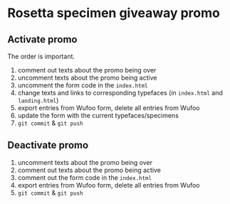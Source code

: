 # Rosetta specimen giveaway promo

## Activate promo

The order is important.

1. comment out texts about the promo being over
2. uncomment texts about the promo being active
3. uncomment the form code in the `index.html`
4. change texts and links to corresponding typefaces (in `index.html` and `landing.html`)
5. export entries from Wufoo form, delete all entries from Wufoo
6. update the form with the current typefaces/specimens
7. `git commit` & `git push`

## Deactivate promo

1. uncomment texts about the promo being over
2. comment out texts about the promo being active
3. comment out the form code in the `index.html`
4. export entries from Wufoo form, delete all entries from Wufoo
5. `git commit` & `git push`

